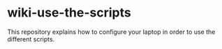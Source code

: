 # wiki-use-the-scripts
This repository explains how to configure your laptop in order to use the different scripts.
